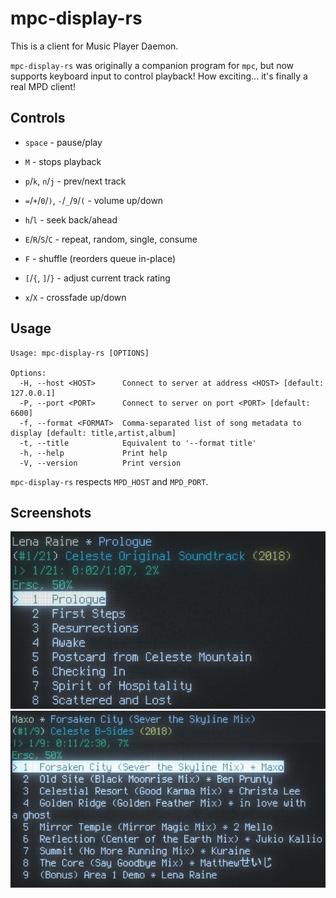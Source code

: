 # mpc-display-rs
This is a client for Music Player Daemon.

`mpc-display-rs` was originally a companion program for `mpc`, but now supports keyboard input to control playback! How exciting... it's finally a real MPD client!

## Controls

* `space` - pause/play

* `M` - stops playback

* `p`/`k`, `n`/`j` - prev/next track

* `=`/`+`/`0`/`)`, `-`/`_`/`9`/`(` - volume up/down

* `h`/`l` - seek back/ahead

* `E`/`R`/`S`/`C` - repeat, random, single, consume

* `F` - shuffle (reorders queue in-place)

* `[`/`{`, `]`/`}` - adjust current track rating

* `x`/`X` - crossfade up/down

## Usage

```
Usage: mpc-display-rs [OPTIONS]

Options:
  -H, --host <HOST>      Connect to server at address <HOST> [default: 127.0.0.1]
  -P, --port <PORT>      Connect to server on port <PORT> [default: 6600]
  -f, --format <FORMAT>  Comma-separated list of song metadata to display [default: title,artist,album]
  -t, --title            Equivalent to '--format title'
  -h, --help             Print help
  -V, --version          Print version
```

`mpc-display-rs` respects `MPD_HOST` and `MPD_PORT`.

## Screenshots
<!--![](images/demo1.png "demo 1")-->
![](images/demo2.png "demo")
![](images/demo3.png "demo")
